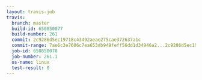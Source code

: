 ```yaml
---
layout: travis-job
travis:
  branch: master
  build-id: 650850077
  build-number: 261
  commit: 2c9286d5ec19718c43492aeae275cae372637a1c
  commit-range: 7ae6c3e7606c7ea653db949feff56dd1d34946a2...2c9286d5ec19718c43492aeae275cae372637a1c
  job-id: 650850078
  job-number: 261.1
  os-name: linux
  test-result: 0
---
```

